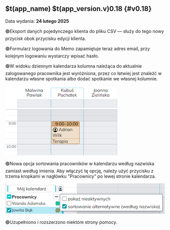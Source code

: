 ## $t(app_name) $t(app_version.v)0.18 {#v0.18}

Data wydania: **24 lutego 2025**

🟢Eksport danych pojedynczego klienta do pliku CSV — służy do tego nowy przycisk obok przycisku edycji klienta.

🟢Formularz logowania do Memo zapamiętuje teraz adres email, przy kolejnym logowaniu wystarczy wpisać hasło.

🟢W widoku dziennym kalendarza kolumna należąca do aktualnie zalogowanego pracownika jest wyróżniona,
przez co łatwiej jest znaleźć w kalendarzu własne spotkania albo dodać spotkanie we własnej kolumnie.

![Wyróżniona kolumna](cal-column.png)

🟢Nowa opcja sortowania pracowników w kalendarzu według nazwiska zamiast według imienia. Aby włączyć tę opcję,
należy użyć przycisku z trzema kropkami w nagłówku "Pracownicy" po lewej stronie kalendarza.

![Sortowanie po nazwisku](sort-by-last-name.png)

🟢Uzupełniono i rozszerzono niektóre strony pomocy.
